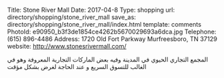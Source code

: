 Title:          Stone River Mall
Date:           2017-04-8
Type:           shopping
url:            directory/shopping/stone_river_mall
save_as:        directory/shopping/stone_river_mall/index.html
template:       comments
PhotoId:        e90950_b3f3de1854ce4262b5670029693a6dca.jpg
Telephone:      (615) 896-4486
Address:        1720 Old Fort Parkway Murfreesboro, TN 37129
website:        http://www.stonesrivermall.com/

المجمع التجاري الحيوي في المدينة وفيه بعض الماركات التجارية المعروفة وهو في الغالب للتسوق السريع و عند الحاجة لغرض بشكل مؤقت
